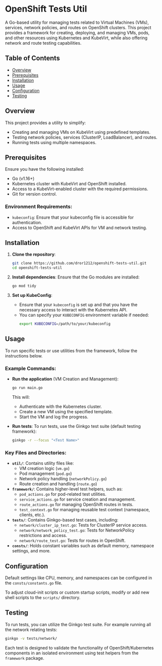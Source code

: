 
# OpenShift Tests Util

A Go-based utility for managing tests related to Virtual Machines (VMs), services, network policies, and routes on OpenShift clusters. This project provides a framework for creating, deploying, and managing VMs, pods, and other resources using Kubernetes and KubeVirt, while also offering network and route testing capabilities.

## Table of Contents
- [Overview](#overview)
- [Prerequisites](#prerequisites)
- [Installation](#installation)
- [Usage](#usage)
- [Configuration](#configuration)
- [Testing](#testing)

## Overview

This project provides a utility to simplify:
- Creating and managing VMs on KubeVirt using predefined templates.
- Testing network policies, services (ClusterIP, LoadBalancer), and routes.
- Running tests using multiple namespaces.

## Prerequisites

Ensure you have the following installed:
- Go (v1.16+)
- Kubernetes cluster with KubeVirt and OpenShift installed.
- Access to a KubeVirt-enabled cluster with the required permissions.
- Git for version control.

### Environment Requirements:
- `kubeconfig`: Ensure that your kubeconfig file is accessible for authentication.
- Access to OpenShift and KubeVirt APIs for VM and network testing.

## Installation

1. **Clone the repository**:
   ```bash
   git clone https://github.com/dror1212/openshift-tests-util.git
   cd openshift-tests-util
   ```

2. **Install dependencies**:
   Ensure that the Go modules are installed:
   ```bash
   go mod tidy
   ```

3. **Set up KubeConfig**:
   - Ensure that your `kubeconfig` is set up and that you have the necessary access to interact with the Kubernetes API.
   - You can specify your `KUBECONFIG` environment variable if needed:
     ```bash
     export KUBECONFIG=/path/to/your/kubeconfig
     ```

## Usage

To run specific tests or use utilities from the framework, follow the instructions below.

### Example Commands:

- **Run the application** (VM Creation and Management):
   ```bash
   go run main.go
   ```
   This will:
   - Authenticate with the Kubernetes cluster.
   - Create a new VM using the specified template.
   - Start the VM and log the progress.

- **Run tests**: 
  To run tests, use the Ginkgo test suite (default testing framework):
  ```bash
  ginkgo -r --focus "<Test Name>"
  ```

### Key Files and Directories:

- **`util/`**: Contains utility files like:
  - VM creation logic (`vm.go`)
  - Pod management (`pod.go`)
  - Network policy handling (`networkPolicy.go`)
  - Route creation and handling (`route.go`)
- **`framework/`**: Contains higher-level test helpers, such as:
  - `pod_actions.go` for pod-related test utilities.
  - `service_actions.go` for service creation and management.
  - `route_actions.go` for managing OpenShift routes in tests.
  - `test_context.go` for managing reusable test context (namespace, clients, etc.).
- **`tests/`**: Contains Ginkgo-based test cases, including:
  - `network/cluster_ip_test.go`: Tests for ClusterIP service access.
  - `network/network_policy_test.go`: Tests for NetworkPolicy restrictions and access.
  - `network/route_test.go`: Tests for routes in OpenShift.
- **`consts/`**: Holds constant variables such as default memory, namespace settings, and more.

## Configuration

Default settings like CPU, memory, and namespaces can be configured in the `consts/constants.go` file.

To adjust cloud-init scripts or custom startup scripts, modify or add new shell scripts to the `scripts/` directory.

## Testing

To run tests, you can utilize the Ginkgo test suite. For example running all the network relating tests:

```bash
ginkgo -v tests/network/
```

Each test is designed to validate the functionality of OpenShift/Kubernetes components in an isolated environment using test helpers from the `framework` package.
